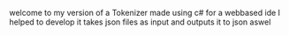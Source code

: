 welcome to my version of a Tokenizer made using c# for a webbased ide I helped to develop it takes json files as input and outputs it to json aswel
